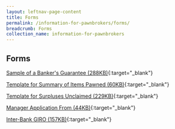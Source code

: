 ```yaml
---
layout: leftnav-page-content
title: Forms
permalink: /information-for-pawnbrokers/forms/
breadcrumb: Forms
collection_name: information-for-pawnbrokers
---
```



Forms
---

[Sample of a Banker's Guarantee (288KB)](/files/BGTemplate(revised2Apr2019).pdf){:target="_blank"}

[Template for Summary of Items Pawned (60KB)](/files/Summaryofitemspawned(version2.0)(1Jun2012)(1).xls){:target="_blank"}

[Template for Surpluses Unclaimed (229KB)](/files/Surplusesunclaimed(version2.0)(1Jun2012).xls){:target="_blank"}

[Manager Application From (44KB)](/files/page1(1).pdf){:target="_blank"}

[Inter-Bank GIRO (157KB)](/files/PB_03082017_GIROFORM(website_forms).pdf){:target="_blank"}
